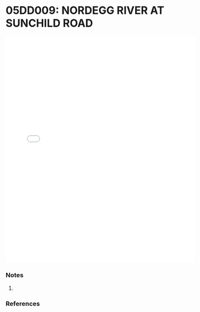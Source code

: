 # 05DD009: NORDEGG RIVER AT SUNCHILD ROAD

<iframe src="/_static/stations/05DD009_fdc.html" width="100%" height="600" frameborder="0"></iframe>

### Notes
1. 

### References

